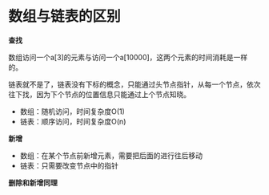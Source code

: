 # 数组与链表的区别

**查找**

数组访问一个a[3]的元素与访问一个a[10000]，这两个元素的时间消耗是一样的。

链表就不是了，链表没有下标的概念，只能通过头节点指针，从每一个节点，依次往下找，因为下个节点的位置信息只能通过上个节点知晓。

- 数组：随机访问，时间复杂度O(1)
- 链表：顺序访问，时间复杂度O(n)

**新增**

- 数组：在某个节点前新增元素，需要把后面的进行往后移动
- 链表：只需要改变节点中的指针


**删除和新增同理**